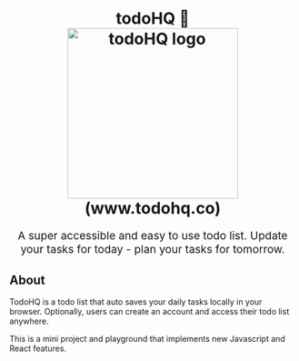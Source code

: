 <h1 align="center">
  todoHQ 🤾
  <br>
  <img src="https://s3-us-west-1.amazonaws.com/tcc.assets/images/todoHQ_logo.svg" alt="todoHQ logo" title="todoHQ logo" width="300">
  <br>
  (www.todohq.co)
</h1>
<p align="center" style="font-size: 1.2rem;">A super accessible and easy to use todo list.
Update your tasks for today - plan your tasks for tomorrow.</p>

## About

TodoHQ is a todo list that auto saves your daily tasks locally in your browser. Optionally, users can create an account and access their todo list anywhere.

This is a mini project and playground that implements new Javascript and React features.
